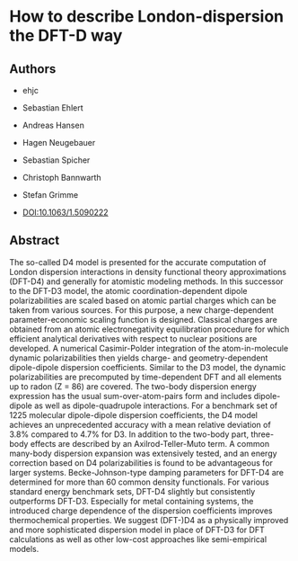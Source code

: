 # How to describe London-dispersion the DFT-D way

## Authors

- ehjc
- Sebastian Ehlert
- Andreas Hansen
- Hagen Neugebauer
- Sebastian Spicher
- Christoph Bannwarth
- Stefan Grimme

- [DOI:10.1063/1.5090222](https://doi.org/10.1063/1.5090222)

## Abstract

The so-called D4 model is presented for the accurate computation of London dispersion interactions in density functional theory approximations (DFT-D4) and generally for atomistic modeling methods.
In this successor to the DFT-D3 model, the atomic coordination-dependent dipole polarizabilities are scaled based on atomic partial charges which can be taken from various sources.
For this purpose, a new charge-dependent parameter-economic scaling function is designed. Classical charges are obtained from an atomic electronegativity equilibration procedure for which efficient analytical derivatives with respect to nuclear positions are developed.
A numerical Casimir-Polder integration of the atom-in-molecule dynamic polarizabilities then yields charge- and geometry-dependent dipole-dipole dispersion coefficients. Similar to the D3 model, the dynamic polarizabilities are precomputed by time-dependent DFT and all elements up to radon (Z = 86) are covered.
The two-body dispersion energy expression has the usual sum-over-atom-pairs form and includes dipole-dipole as well as dipole-quadrupole interactions.
For a benchmark set of 1225 molecular dipole-dipole dispersion coefficients, the D4 model achieves an unprecedented accuracy with a mean relative deviation of 3.8% compared to 4.7% for D3.
In addition to the two-body part, three-body effects are described by an Axilrod-Teller-Muto term.
A common many-body dispersion expansion was extensively tested, and an energy correction based on D4 polarizabilities is found to be advantageous for larger systems.
Becke-Johnson-type damping parameters for DFT-D4 are determined for more than 60 common density functionals.
For various standard energy benchmark sets, DFT-D4 slightly but consistently outperforms DFT-D3. Especially for metal containing systems, the introduced charge dependence of the dispersion coefficients improves thermochemical properties.
We suggest (DFT-)D4 as a physically improved and more sophisticated dispersion model in place of DFT-D3 for DFT calculations as well as other low-cost approaches like semi-empirical models.
